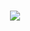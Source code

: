 <h1 align="center"> 
  <a href="https://sunguoqi.com/"> 
    <img src="https://readme-typing-svg.demolab.com?font=Fira+Code&pause=1000&color=1A9AF7&center=true&vCenter=true&width=1000&lines=console.log(%22Hello%2C%20World!%22);Do%20not%20go%20gentle%20into%20that%20good%20night"> 
  </a> 
</h1>
